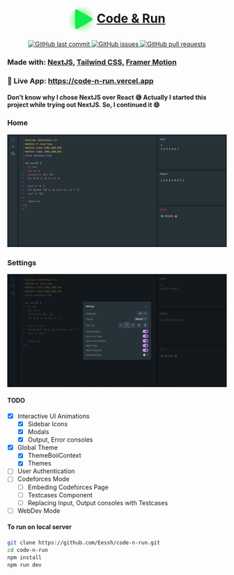 <h1 align="center">
    <img src="components/Logo/green_svg.svg" valign="middle" width="58" height="58" alt="Code & Run" />
    <a href="https://github.com/Eessh/code-n-run">
        <span valign="middle">
                Code & Run
        </span>
    </a>
</h1>

<p align="center">
    <a href="https://github.com/Eessh/code-n-run/commits/master">
    <img src="https://img.shields.io/github/last-commit/Eessh/code-n-run.svg?style=for-the-badge&logo=github&logoColor=white"
         alt="GitHub last commit">
    </a>
    <a href="https://github.com/Eessh/code-n-run/issues">
    <img src="https://img.shields.io/github/issues/Eessh/code-n-run.svg?style=for-the-badge&logo=github&logoColor=white"
         alt="GitHub issues">
    </a>
    <a href="https://github.com/Eessh/code-n-run/pulls">
    <img src="https://img.shields.io/github/issues-pr-raw/Eessh/code-n-run.svg?style=for-the-badge&logo=github&logoColor=white"
         alt="GitHub pull requests">
    </a>
</p>

### Made with: [NextJS](https://nextjs.org/), [Tailwind CSS](https://tailwindcss.com/), [Framer Motion](https://www.framer.com/motion/)
### 🚀 Live App: https://code-n-run.vercel.app
#### Don't know why I chose NextJS over React :sweat_smile: Actually I started this project while trying out NextJS. So, I continued it :smile:

### Home
![Home](./screenshots/home.jpeg)

### Settings
![Settings](./screenshots/settings.jpeg)

#### TODO
- [x] Interactive UI Animations
    - [x] Sidebar Icons
    - [x] Modals
    - [x] Output, Error consoles
- [x] Global Theme
    - [x] ThemeBoiiContext
    - [x] Themes
- [ ] User Authentication
- [ ] Codeforces Mode
    - [ ] Embeding Codeforces Page
    - [ ] Testcases Component
    - [ ] Replacing Input, Output consoles with Testcases
- [ ] WebDev Mode

#### To run on local server
```bash
git clone https://github.com/Eessh/code-n-run.git
cd code-n-run
npm install
npm run dev
```
